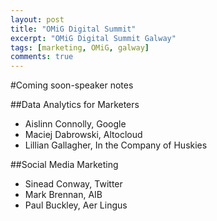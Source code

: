 ```yaml
---
layout: post
title: "OMiG Digital Summit"
excerpt: "OMiG Digital Summit Galway"
tags: [marketing, OMiG, galway]
comments: true
---
```


#Coming soon-speaker notes

##Data Analytics for Marketers
* Aislinn Connolly, Google
* Maciej Dabrowski, Altocloud
* Lillian Gallagher, In the Company of Huskies

##Social Media Marketing
* Sinead Conway, Twitter
* Mark Brennan, AIB
* Paul Buckley, Aer Lingus
